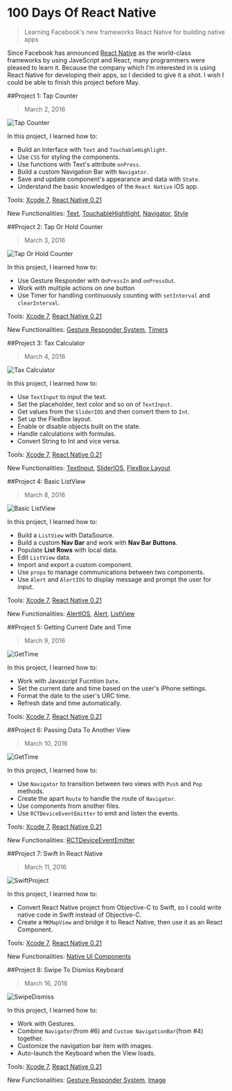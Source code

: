 # 100 Days Of React Native

> Learning Facebook's new frameworks React Native for building native apps

Since Facebook has announced [React Native](http://facebook.github.io/react-native/) as the world-class frameworks by using JaveScript and React, many programmers were pleased to learn it. Because the company which I'm interested in is using React Native for developing their apps, so I decided to give it a shot. I wish I could be able to finish this project before May.

##Project 1: Tap Counter

> March 2, 2016

![Tap Counter](https://raw.githubusercontent.com/SemperIdem/100DaysOfReactNative/master/Resources/%231%20TapCounter.gif)

In this project, I learned how to:

* Build an Interface with `Text` and `TouchableHighlight`.
* Use `CSS` for styling the components.
* Use functions with Text's attribute `onPress`.
* Build a custom Navigation Bar with `Navigator`.
* Save and update component's appearance and data with `State`.
* Understand the basic knowledges of the `React Native` iOS app.

Tools: [Xcode 7](https://developer.apple.com/xcode/), [React Native 0.21](http://facebook.github.io/react-native/)

New Functionalities: [Text](http://facebook.github.io/react-native/docs/text.html#content), [TouchableHightlight](http://facebook.github.io/react-native/docs/touchablehighlight.html#content), [Navigator](http://facebook.github.io/react-native/docs/navigator.html#content), [Style](http://facebook.github.io/react-native/docs/style.html#content)

##Project 2: Tap Or Hold Counter

> March 3, 2016

![Tap Or Hold Counter](https://raw.githubusercontent.com/SemperIdem/100DaysOfReactNative/master/Resources/%232%20TapOrHoldCounter.gif)

In this project, I learned how to:

* Use Gesture Responder with `OnPressIn` and `onPressOut`.
* Work with multiple actions on one button
* Use Timer for handling continuously counting with `setInterval` and `clearInterval`.

Tools: [Xcode 7](https://developer.apple.com/xcode/), [React Native 0.21](http://facebook.github.io/react-native/)

New Functionalities: [Gesture Responder System](http://facebook.github.io/react-native/docs/gesture-responder-system.html#content), [Timers](http://facebook.github.io/react-native/docs/timers.html#content)

##Project 3: Tax Calculator

> March 4, 2016

![Tax Calculator](https://raw.githubusercontent.com/SemperIdem/100DaysOfReactNative/master/Resources/%233%20TaxCalculator.gif)

In this project, I learned how to:

* Use `TextInput` to input the text.
* Set the placeholder, text color and so on of `TextInput`.
* Get values from the `SliderIOS` and then convert them to `Int`.
* Set up the FlexBox layout.
* Enable or disable objects built on the state.
* Handle calculations with formulas.
* Convert String to Int and vice versa.

Tools: [Xcode 7](https://developer.apple.com/xcode/), [React Native 0.21](http://facebook.github.io/react-native/)

New Functionalities: [TextInput](http://facebook.github.io/react-native/docs/textinput.html#content), [SliderIOS](http://facebook.github.io/react-native/docs/sliderios.html#content), [FlexBox Layout](http://facebook.github.io/react-native/docs/flexbox.html#content)

##Project 4: Basic ListView

> March 8, 2016

![Basic ListView](https://raw.githubusercontent.com/SemperIdem/100DaysOfReactNative/master/Resources/%234%20BasicListView.gif)

In this project, I learned how to:

* Build a `ListView` with DataSource.
* Build a custom **Nav Bar** and work with **Nav Bar Buttons**.
* Populate **List Rows** with local data.
* Edit `ListView` data.
* Import and export a custom component.
* Use `props` to manage communications between two components.
* Use `Alert` and `AlertIOS` to display message and prompt the user for input.

Tools: [Xcode 7](https://developer.apple.com/xcode/), [React Native 0.21](http://facebook.github.io/react-native/)

New Functionalities: [AlertIOS](http://facebook.github.io/react-native/docs/alertios.html#content), [Alert](http://facebook.github.io/react-native/docs/alert.html#content), [ListView](http://facebook.github.io/react-native/docs/listview.html#content)

##Project 5: Getting Current Date and Time

> March 9, 2016

![GetTime](https://raw.githubusercontent.com/SemperIdem/100DaysOfReactNative/master/Resources/%235%20GetTime.gif)

In this project, I learned how to:

* Work with Javascript Fucntion `Date`.
* Set the current date and time based on the user's iPhone settings.
* Format the date to the user's URC time.
* Refresh date and time automatically.

Tools: [Xcode 7](https://developer.apple.com/xcode/), [React Native 0.21](http://facebook.github.io/react-native/)

##Project 6: Passing Data To Another View

> March 10, 2016

![GetTime](https://raw.githubusercontent.com/SemperIdem/100DaysOfReactNative/master/Resources/%236%20PassingData.gif)

In this project, I learned how to:

* Use `Navigator` to transition between two views with `Push` and `Pop` methods.
* Create the apart `Route` to handle the route of `Navigator`.
* Use components from another files.
* Use `RCTDeviceEventEmitter` to emit and listen the events.

Tools: [Xcode 7](https://developer.apple.com/xcode/), [React Native 0.21](http://facebook.github.io/react-native/)

New Functionalities: [RCTDeviceEventEmitter](http://facebook.github.io/react-native/docs/alertios.html#content)

##Project 7: Swift In React Native

> March 11, 2016

![SwiftProject](https://raw.githubusercontent.com/SemperIdem/100DaysOfReactNative/master/Resources/%237%20SwiftProject.png)

In this project, I learned how to:

* Convert React Native project from Objective-C to Swift, so I could write native code in Swift instead of Objective-C.
* Create a `MKMapView` and bridge it to React Native, then use it as an React Component.

Tools: [Xcode 7](https://developer.apple.com/xcode/), [React Native 0.21](http://facebook.github.io/react-native/)

New Functionalities: [Native UI Components](http://facebook.github.io/react-native/docs/native-components-ios.html#content)

##Project 8: Swipe To Dismiss Keyboard

> March 16, 2016

![SwipeDismiss](https://raw.githubusercontent.com/SemperIdem/100DaysOfReactNative/master/Resources/%238%20SwipeDismissKeyboard.gif)

In this project, I learned how to:

* Work with Gestures.
* Combine `Navigator`(from #6) and `Custom NavigationBar`(from #4) together.
* Customize the navigation bar item with images.
* Auto-launch the Keyboard when the View loads.

Tools: [Xcode 7](https://developer.apple.com/xcode/), [React Native 0.21](http://facebook.github.io/react-native/)

New Functionalities: [Gesture Responder System](http://facebook.github.io/react-native/docs/gesture-responder-system.html#content), [Image]()